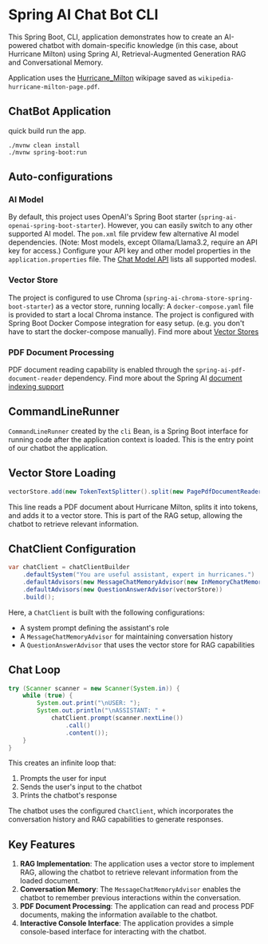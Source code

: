 # Spring AI Chat Bot CLI

This Spring Boot, CLI, application demonstrates how to create an AI-powered chatbot with domain-specific knowledge (in this case, about Hurricane Milton) using Spring AI, Retrieval-Augmented Generation RAG and Conversational Memory.

Application uses the [Hurricane_Milton](https://en.wikipedia.org/wiki/Hurricane_Milton) wikipage saved as `wikipedia-hurricane-milton-page.pdf`.

## ChatBot Application

quick build run the app.
```
./mvnw clean install
./mvnw spring-boot:run
```

## Auto-configurations

### AI Model

By default, this project uses OpenAI's Spring Boot starter (`spring-ai-openai-spring-boot-starter`). 
However, you can easily switch to any other supported AI model.
The `pom.xml` file prvidew few alternative AI model dependencies. (Note: Most models, except Ollama/Llama3.2, require an API key for access.)
Configure your API key and other model properties in the `application.properties` file.
The [Chat Model API](https://docs.spring.io/spring-ai/reference/api/chatmodel.html) lists all supported modesl.

### Vector Store

The project is configured to use Chroma (`spring-ai-chroma-store-spring-boot-starter`) as a vector store, running locally:
A `docker-compose.yaml` file is provided to start a local Chroma instance.
The project is configured with Spring Boot Docker Compose integration for easy setup. (e.g. you don't have to start the docker-compose manually).
Find more about [Vector Stores](https://docs.spring.io/spring-ai/reference/api/vectordbs.html)

### PDF Document Processing

PDF document reading capability is enabled through the `spring-ai-pdf-document-reader` dependency.
Find more about the Spring AI [document indexing support](https://docs.spring.io/spring-ai/reference/api/etl-pipeline.html)

## CommandLineRunner

`CommandLineRunner` created by the `cli` Bean, is a Spring Boot interface for running code after the application context is loaded.
This is the entry point of our chatbot the application.

## Vector Store Loading

```java
vectorStore.add(new TokenTextSplitter().split(new PagePdfDocumentReader(hurricaneDocs).read()));
```

This line reads a PDF document about Hurricane Milton, splits it into tokens, and adds it to a vector store. This is part of the RAG setup, allowing the chatbot to retrieve relevant information.

## ChatClient Configuration

```java
var chatClient = chatClientBuilder
    .defaultSystem("You are useful assistant, expert in hurricanes.")
    .defaultAdvisors(new MessageChatMemoryAdvisor(new InMemoryChatMemory()))
    .defaultAdvisors(new QuestionAnswerAdvisor(vectorStore))
    .build();
```

Here, a `ChatClient` is built with the following configurations:
- A system prompt defining the assistant's role
- A `MessageChatMemoryAdvisor` for maintaining conversation history
- A `QuestionAnswerAdvisor` that uses the vector store for RAG capabilities

## Chat Loop

```java
try (Scanner scanner = new Scanner(System.in)) {
    while (true) {
        System.out.print("\nUSER: ");
        System.out.println("\nASSISTANT: " + 
            chatClient.prompt(scanner.nextLine())
                .call()
                .content());
    }
}
```

This creates an infinite loop that:
1. Prompts the user for input
2. Sends the user's input to the chatbot
3. Prints the chatbot's response

The chatbot uses the configured `ChatClient`, which incorporates the conversation history and RAG capabilities to generate responses.

## Key Features

1. **RAG Implementation**: The application uses a vector store to implement RAG, allowing the chatbot to retrieve relevant information from the loaded document.
2. **Conversation Memory**: The `MessageChatMemoryAdvisor` enables the chatbot to remember previous interactions within the conversation.
3. **PDF Document Processing**: The application can read and process PDF documents, making the information available to the chatbot.
4. **Interactive Console Interface**: The application provides a simple console-based interface for interacting with the chatbot.
